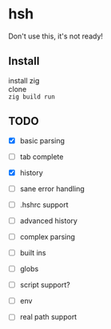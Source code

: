 # hsh
Don't use this, it's not ready!

## Install
install zig<br>
clone<br>
`zig build run`<br>

## TODO
 - [x] basic parsing
 - [ ] tab complete
 - [x] history
 - [ ] sane error handling
 - [ ] .hshrc support
 - [ ] advanced history
 - [ ] complex parsing
 - [ ] built ins
 - [ ] globs
 - [ ] script support?
 - [ ] env
 - [ ] real path support

